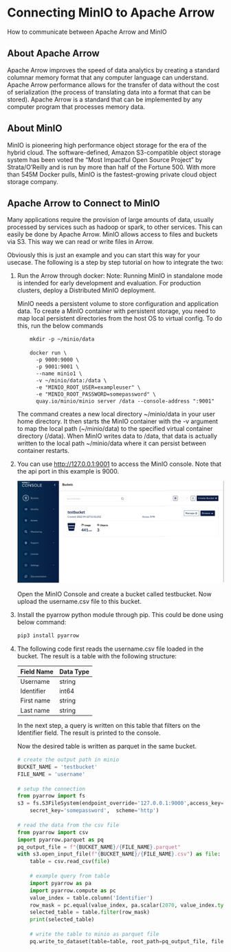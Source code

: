 # Connecting MinIO to Apache Arrow
How to communicate between Apache Arrow and MinIO

## About Apache Arrow
Apache Arrow improves the speed of data analytics by creating a standard columnar memory format that any computer language can understand. 
Apache Arrow performance allows for the transfer of data without the cost of serialization (the process of translating data into a format that can be stored). Apache Arrow is a standard that can be implemented by any computer program that processes memory data.

## About MinIO
MinIO is pioneering high performance object storage for the era of the hybrid cloud. The software-defined, Amazon S3-compatible object storage system has been voted the “Most Impactful Open Source Project” by Strata/O’Reilly and is run by more than half of the Fortune 500. With more than 545M Docker pulls, MinIO is the fastest-growing private cloud object storage company. 

## Apache Arrow to Connect to MinIO
Many applications require the provision of large amounts of data, usually processed by services such as hadoop or spark, to other services. This can easily be done by Apache Arrow. MinIO allows access to files and buckets via S3. This way we can read or write files in Arrow.

Obviously this is just an example and you can start this way for your usecase. The following is a step by step tutorial on how to integrate the two:

1. Run the Arrow through docker:
Note: Running MinIO in standalone mode is intended for early development and evaluation. For production clusters, deploy a Distributed MinIO deployment.

    MinIO needs a persistent volume to store configuration and application data. To create a MinIO container with persistent storage, you need to map local persistent directories from the host OS to virtual config. To do this, run the below commands

    ```
        mkdir -p ~/minio/data

        docker run \
          -p 9000:9000 \
          -p 9001:9001 \
          --name minio1 \
          -v ~/minio/data:/data \
          -e "MINIO_ROOT_USER=exampleuser" \
          -e "MINIO_ROOT_PASSWORD=somepassword" \
          quay.io/minio/minio server /data --console-address ":9001"
    ```

    The command creates a new local directory ~/minio/data in your user home directory. It then starts the MinIO container with the -v argument to map the local path (~/minio/data) to the specified virtual container directory (/data). When MinIO writes data to /data, that data is actually written to the local path ~/minio/data where it can persist between container restarts.

2. You can use http://127.0.0.1:9001 to access the MinIO console. Note that the api port in this example is 9000. 

    ![Alt text](docs/minio-console.png?raw=true "MinIO Console")

    Open the MinIO Console and create a bucket called testbucket. Now upload the username.csv file to this bucket.

3. Install the pyarrow python module through pip. This could be done using below command:
    
    ```bash
    pip3 install pyarrow
    ```

4. The following code first reads the username.csv file loaded in the bucket. The result is a table with the following structure:

    Field Name | Data Type
    --- | ---
    Username | string 
    Identifier | int64
    First name | string 
    Last name  | string 

    In the next step, a query is written on this table that filters on the Identifier field. The result is printed to the console.

    Now the desired table is written as parquet in the same bucket.

    ```python
    # create the output path in minio
    BUCKET_NAME = 'testbucket'
    FILE_NAME = 'username'

    # setup the connection
    from pyarrow import fs
    s3 = fs.S3FileSystem(endpoint_override='127.0.0.1:9000',access_key='exampleuser', 
        secret_key='somepassword',  scheme='http')

    # read the data from the csv file
    from pyarrow import csv
    import pyarrow.parquet as pq
    pq_output_file = f"{BUCKET_NAME}/{FILE_NAME}.parquet"
    with s3.open_input_file(f"{BUCKET_NAME}/{FILE_NAME}.csv") as file:
        table = csv.read_csv(file)
        
        # example query from table
        import pyarrow as pa
        import pyarrow.compute as pc
        value_index = table.column('Identifier')
        row_mask = pc.equal(value_index, pa.scalar(2070, value_index.type))
        selected_table = table.filter(row_mask)
        print(selected_table)
        
        # write the table to minio as parquet file
        pq.write_to_dataset(table=table, root_path=pq_output_file, filesystem=s3) 
    ```
